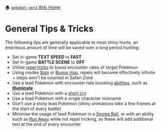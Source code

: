 🏠 [`pokebot-gen3` Wiki Home](../Readme.md)

# General Tips & Tricks

The following tips are generally applicable to most shiny hunts, an enormous amount of time will be saved over a long period hunting:

- Set in-game **TEXT SPEED** to **FAST**
- Set in-game **BATTLE SCENE** to **OFF**
- Utilise [repel tricks](https://bulbapedia.bulbagarden.net/wiki/Appendix:Repel_trick) to boost encounter rates of target Pokémon
- Using modes [Spin](Mode%20-%20Spin.md) or [Bunny Hop](Mode%20-%20Acro%20Bike%20Bunny%20Hop.md), repels will become effectively infinite + steps won't be counted in Safari Zone
- Use a lead Pokémon with encounter rate boosting [abilities](https://bulbapedia.bulbagarden.net/wiki/Category:Abilities_that_affect_appearance_of_wild_Pok%C3%A9mon), such as **[Illuminate](https://bulbapedia.bulbagarden.net/wiki/Illuminate_(Ability))**
- Use a lead Pokémon with a [short cry](https://docs.google.com/spreadsheets/d/1rmtNdlIXiif1Sz20i-9mfhFdoqb1VnAOIntlr3tnPeU)
- Use a lead Pokémon with a single character nickname
- Don't use a shiny lead Pokémon (shiny animations take a few frames at the start of every battle)
- Minimise the usage of lead Pokémon in a [Smoke Ball](https://bulbapedia.bulbagarden.net/wiki/Smoke_Ball), or with an ability such as [Run Away](https://bulbapedia.bulbagarden.net/wiki/Run_Away_(Ability)) while not repel tricking, as these will add additional text at the end of every encounter
